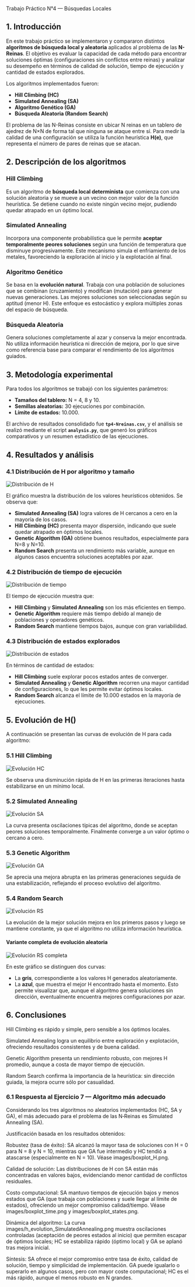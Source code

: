 Trabajo Práctico N°4 — Búsquedas Locales

## 1. Introducción

En este trabajo práctico se implementaron y compararon distintos **algoritmos de búsqueda local y aleatoria** aplicados al problema de las **N-Reinas**. El objetivo es evaluar la capacidad de cada método para encontrar soluciones óptimas (configuraciones sin conflictos entre reinas) y analizar su desempeño en términos de calidad de solución, tiempo de ejecución y cantidad de estados explorados.

Los algoritmos implementados fueron:

* **Hill Climbing (HC)**
* **Simulated Annealing (SA)**
* **Algoritmo Genético (GA)**
* **Búsqueda Aleatoria (Random Search)**

El problema de las N-Reinas consiste en ubicar N reinas en un tablero de ajedrez de N×N de forma tal que ninguna se ataque entre sí. Para medir la calidad de una configuración se utiliza la función heurística **H(e)**, que representa el número de pares de reinas que se atacan.

## 2. Descripción de los algoritmos

### Hill Climbing

Es un algoritmo de **búsqueda local determinista** que comienza con una solución aleatoria y se mueve a un vecino con mejor valor de la función heurística. Se detiene cuando no existe ningún vecino mejor, pudiendo quedar atrapado en un óptimo local.

### Simulated Annealing

Incorpora una componente probabilística que le permite **aceptar temporalmente peores soluciones** según una función de temperatura que disminuye progresivamente. Este mecanismo simula el enfriamiento de los metales, favoreciendo la exploración al inicio y la explotación al final.

### Algoritmo Genético

Se basa en la **evolución natural**. Trabaja con una población de soluciones que se combinan (cruzamiento) y modifican (mutación) para generar nuevas generaciones. Las mejores soluciones son seleccionadas según su aptitud (menor H). Este enfoque es estocástico y explora múltiples zonas del espacio de búsqueda.

### Búsqueda Aleatoria

Genera soluciones completamente al azar y conserva la mejor encontrada. No utiliza información heurística ni dirección de mejora, por lo que sirve como referencia base para comparar el rendimiento de los algoritmos guiados.

## 3. Metodología experimental

Para todos los algoritmos se trabajó con los siguientes parámetros:

* **Tamaños del tablero:** N = 4, 8 y 10.
* **Semillas aleatorias:** 30 ejecuciones por combinación.
* **Límite de estados:** 10.000.

El archivo de resultados consolidado fue **`tp4-Nreinas.csv`**, y el análisis se realizó mediante el script **`analysis.py`**, que generó los gráficos comparativos y un resumen estadístico de las ejecuciones.

## 4. Resultados y análisis

### 4.1 Distribución de H por algoritmo y tamaño

![Distribución de H](images/boxplot_H.png)

El gráfico muestra la distribución de los valores heurísticos obtenidos. Se observa que:

* **Simulated Annealing (SA)** logra valores de H cercanos a cero en la mayoría de los casos.
* **Hill Climbing (HC)** presenta mayor dispersión, indicando que suele quedar atrapado en óptimos locales.
* **Genetic Algorithm (GA)** obtiene buenos resultados, especialmente para N=8 y N=10.
* **Random Search** presenta un rendimiento más variable, aunque en algunos casos encuentra soluciones aceptables por azar.

### 4.2 Distribución de tiempo de ejecución

![Distribución de tiempo](images/boxplot_time.png)

El tiempo de ejecución muestra que:

* **Hill Climbing** y **Simulated Annealing** son los más eficientes en tiempo.
* **Genetic Algorithm** requiere más tiempo debido al manejo de poblaciones y operadores genéticos.
* **Random Search** mantiene tiempos bajos, aunque con gran variabilidad.

### 4.3 Distribución de estados explorados

![Distribución de estados](images/boxplot_states.png)

En términos de cantidad de estados:

* **Hill Climbing** suele explorar pocos estados antes de converger.
* **Simulated Annealing** y **Genetic Algorithm** recorren una mayor cantidad de configuraciones, lo que les permite evitar óptimos locales.
* **Random Search** alcanza el límite de 10.000 estados en la mayoría de ejecuciones.

## 5. Evolución de H()

A continuación se presentan las curvas de evolución de H para cada algoritmo:

### 5.1 Hill Climbing

![Evolución HC](images/h_evolution_HillClimbing.png)

Se observa una disminución rápida de H en las primeras iteraciones hasta estabilizarse en un mínimo local.

### 5.2 Simulated Annealing

![Evolución SA](images/h_evolution_SimulatedAnnealing.png)

La curva presenta oscilaciones típicas del algoritmo, donde se aceptan peores soluciones temporalmente. Finalmente converge a un valor óptimo o cercano a cero.

### 5.3 Genetic Algorithm

![Evolución GA](images/h_evolution_GeneticAlgorithm.png)

Se aprecia una mejora abrupta en las primeras generaciones seguida de una estabilización, reflejando el proceso evolutivo del algoritmo.

### 5.4 Random Search

![Evolución RS](images/h_evolution_RandomSearch.png)

La evolución de la mejor solución mejora en los primeros pasos y luego se mantiene constante, ya que el algoritmo no utiliza información heurística.

#### Variante completa de evolución aleatoria

![Evolución RS completa](images/h_evolution_RandomSearch_completo.png)

En este gráfico se distinguen dos curvas:

* La **gris**, correspondiente a los valores H generados aleatoriamente.
* La **azul**, que muestra el mejor H encontrado hasta el momento.
  Esto permite visualizar que, aunque el algoritmo genera soluciones sin dirección, eventualmente encuentra mejores configuraciones por azar.


## 6. Conclusiones

Hill Climbing es rápido y simple, pero sensible a los óptimos locales.

Simulated Annealing logra un equilibrio entre exploración y explotación, ofreciendo resultados consistentes y de buena calidad.

Genetic Algorithm presenta un rendimiento robusto, con mejores H promedio, aunque a costa de mayor tiempo de ejecución.

Random Search confirma la importancia de la heurística: sin dirección guiada, la mejora ocurre sólo por casualidad.

### 6.1 Respuesta al Ejercicio 7 — Algoritmo más adecuado

Considerando los tres algoritmos no aleatorios implementados (HC, SA y GA), el más adecuado para el problema de las N‑Reinas es Simulated Annealing (SA).

Justificación basada en los resultados obtenidos:

Robustez (tasa de éxito): SA alcanzó la mayor tasa de soluciones con H = 0 para N = 8 y N = 10, mientras que GA fue intermedio y HC tendió a atascarse (especialmente en N = 10). Véase images/boxplot_H.png.

Calidad de solución: Las distribuciones de H con SA están más concentradas en valores bajos, evidenciando menor cantidad de conflictos residuales.

Costo computacional: SA mantuvo tiempos de ejecución bajos y menos estados que GA (que trabaja con poblaciones y suele llegar al límite de estados), ofreciendo un mejor compromiso calidad/tiempo. Véase images/boxplot_time.png y images/boxplot_states.png.

Dinámica del algoritmo: La curva images/h_evolution_SimulatedAnnealing.png muestra oscilaciones controladas (aceptación de peores estados al inicio) que permiten escapar de óptimos locales; HC se estabiliza rápido (óptimo local) y GA se aplanó tras mejora inicial.

Síntesis: SA ofrece el mejor compromiso entre tasa de éxito, calidad de solución, tiempo y simplicidad de implementación. GA puede igualarlo o superarlo en algunos casos, pero con mayor coste computacional; HC es el más rápido, aunque el menos robusto en N grandes.
